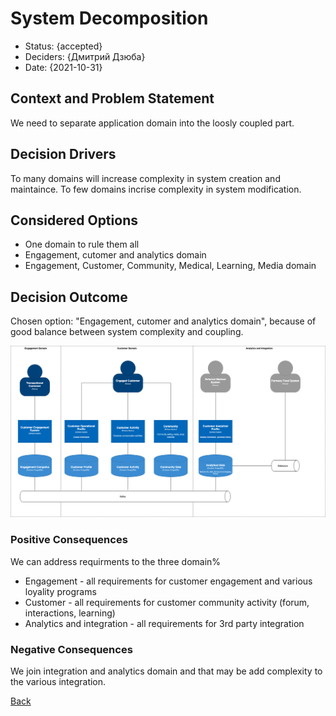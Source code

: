 # System Decomposition

* Status: {accepted} <!-- optional -->
* Deciders: {Дмитрий Дзюба} <!-- optional -->
* Date: {2021-10-31} <!-- optional -->


## Context and Problem Statement

We need to separate application domain into the loosly coupled part. 

## Decision Drivers <!-- optional -->

To many domains will increase complexity in system creation and maintaince. To few domains incrise complexity in system modification.

## Considered Options

* One domain to rule them all
* Engagement, cutomer and analytics domain
* Engagement, Customer, Community, Medical, Learning, Media domain

## Decision Outcome

Chosen option: "Engagement, cutomer and analytics domain", because of good balance between system complexity and coupling.

![Systemdecomposition](../img/diagrams-SystemDecomposition.png "Decomposition")

### Positive Consequences <!-- optional -->

We can address requirments to the three domain%
* Engagement - all requirements for customer engagement and various loyality programs
* Customer - all requirements for customer community activity (forum, interactions, learning)
* Analytics and integration - all requirements for 3rd party integration

### Negative Consequences <!-- optional -->

We join integration and analytics domain and that may be add complexity to the various integration.


[Back](README.md)